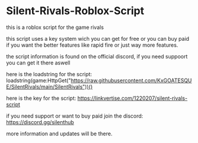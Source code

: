 # Silent-Rivals-Roblox-Script
this is a roblox script for the game rivals

this script uses a key system wich you can get for free or you can buy paid if you want the better features like rapid fire or just way more features.

the script information is found on the official discord, if you need suppoort you can get it there aswell

here is the loadstring for the script: loadstring(game:HttpGet("https://raw.githubusercontent.com/KxGOATESQUE/SilentRivals/main/SilentRivals"))() 

here is the key for the script: https://linkvertise.com/1220207/silent-rivals-script

if you need support or want to buy paid join the discord: https://discord.gg/silenthub

more information and updates will be there.
